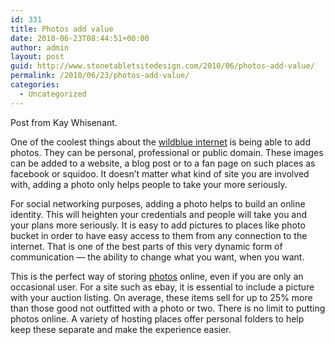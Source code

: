```yaml
---
id: 331
title: Photos add value
date: 2010-06-23T08:44:51+00:00
author: admin
layout: post
guid: http://www.stonetabletsitedesign.com/2010/06/photos-add-value/
permalink: /2010/06/23/photos-add-value/
categories:
  - Uncategorized
---
```

Post from Kay Whisenant.

One of the coolest things about the [wildblue internet](http://get.wildblue.com/pricing.html) is being able to add photos. They can be personal, professional or public domain. These images can be added to a website, a blog post or to a fan page on such places as facebook or squidoo. It doesn&#8217;t matter what kind of site you are involved with, adding a photo only helps people to take your more seriously. 

For social networking purposes, adding a photo helps to build an online identity. This will heighten your credentials and people will take you and your plans more seriously. It is easy to add pictures to places like photo bucket in order to have easy access to them from any connection to the internet. That is one of the best parts of this very dynamic form of communication &#8212; the ability to change what you want, when you want.

This is the perfect way of storing [photos](http://photocritic.org/) online, even if you are only an occasional user. For a site such as ebay, it is essential to include a picture with your auction listing. On average, these items sell for up to 25% more than those good not outfitted with a photo or two. There is no limit to putting photos online. A variety of hosting places offer personal folders to help keep these separate and make the experience easier.